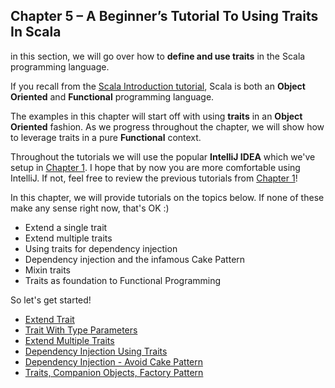 ## Chapter 5 – A Beginner’s Tutorial To Using Traits In Scala
in this section, we will go over how to **define and use traits** in the Scala programming language.

 

If you recall from the [Scala Introduction tutorial](http://allaboutscala.com/tutorials/scala-introduction/learn-scala-programming-language/), Scala is both an **Object Oriented** and **Functional** programming language.

 

The examples in this chapter will start off with using **traits** in an **Object** **Oriented** fashion. As we progress throughout the chapter, we will show how to leverage traits in a pure **Functional** context.

 

Throughout the tutorials we will use the popular **IntelliJ IDEA** which we've setup in [Chapter 1](http://allaboutscala.com/tutorials/chapter-1-getting-familiar-intellij-ide/). I hope that by now you are more comfortable using IntelliJ. If not, feel free to review the previous tutorials from [Chapter 1](http://allaboutscala.com/tutorials/chapter-1-getting-familiar-intellij-ide/)!

 

In this chapter, we will provide tutorials on the topics below. If none of these make any sense right now, that's OK :)

- Extend a single trait
- Extend multiple traits
- Using traits for dependency injection
- Dependency injection and the infamous Cake Pattern
- Mixin traits
- Traits as foundation to Functional Programming

So let's get started!

- [Extend Trait](http://allaboutscala.com/tutorials/chapter-5-traits/scala-extend-trait/)
- [Trait With Type Parameters](http://allaboutscala.com/tutorials/chapter-5-traits/scala-trait-type-parameters/)
- [Extend Multiple Traits](http://allaboutscala.com/tutorials/chapter-5-traits/scala-extend-multiple-traits/)
- [Dependency Injection Using Traits](http://allaboutscala.com/tutorials/chapter-5-traits/scala-traits-depedency-injection/)
- [Dependency Injection - Avoid Cake Pattern](http://allaboutscala.com/tutorials/chapter-5-traits/scala-traits-depedency-injection-avoid-cake-pattern/)
- [Traits, Companion Objects, Factory Pattern](http://allaboutscala.com/tutorials/chapter-5-traits/scala-traits-companion-object-factory-pattern/)